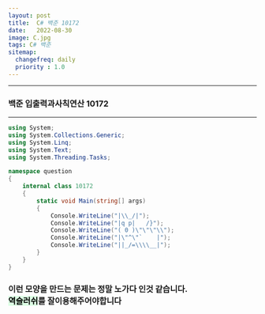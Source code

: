 ```yaml
---
layout: post
title:  C# 백준 10172
date:   2022-08-30
image: C.jpg
tags: C# 백준
sitemap:
  changefreq: daily
  priority : 1.0
---
```


---
### 백준 입출력과사칙연산 10172
---

```c#
using System;
using System.Collections.Generic;
using System.Linq;
using System.Text;
using System.Threading.Tasks;

namespace question
{
    internal class 10172
    {
        static void Main(string[] args)
        {
            Console.WriteLine("|\\_/|");
            Console.WriteLine("|q p|   /}");
            Console.WriteLine("( 0 )\"\"\"\\");
            Console.WriteLine("|\"^\"`    |");
            Console.WriteLine("||_/=\\\\__|");
        }
    }
}
```


### 이런 모양을 만드는 문제는 정말 노가다 인것 같습니다.<br> <mark style='background-color: #dcffe4'>역슬러쉬</mark>를 잘이용해주어야합니다